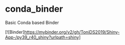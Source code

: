 # conda_binder
Basic Conda based Binder

[![Binder]https://mybinder.org/v2/gh/ToniDS2019/Shiny-App-/py39_r40_shiny?urlpath=shiny]

